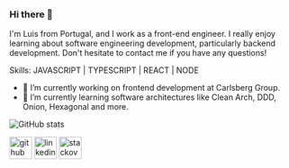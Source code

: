 ### Hi there 👋

I'm Luis from Portugal, and I work as a front-end engineer. I really enjoy learning about software engineering development, particularly backend development. Don't hesitate to contact me if you have any questions!

Skills: JAVASCRIPT | TYPESCRIPT | REACT | NODE

- 🔭 I’m currently working on frontend development at Carlsberg Group.
- 🌱 I’m currently learning software architectures like Clean Arch, DDD, Onion, Hexagonal and more. 

![GitHub stats](https://github-readme-stats.vercel.app/api?username=luismendes535&show_icons=true&count_private=true)  

[<img src='https://cdn.jsdelivr.net/npm/simple-icons@3.0.1/icons/github.svg' alt='github' height='40'>](https://github.com/luismendes535)  [<img src='https://cdn.jsdelivr.net/npm/simple-icons@3.0.1/icons/linkedin.svg' alt='linkedin' height='40'>](https://www.linkedin.com/in/https://www.linkedin.com/in/luismendesjs//)  [<img src='https://cdn.jsdelivr.net/npm/simple-icons@3.0.1/icons/stackoverflow.svg' alt='stackoverflow' height='40'>](https://stackoverflow.com/users/https://stackoverflow.com/users/2253020/luismendes535)  


